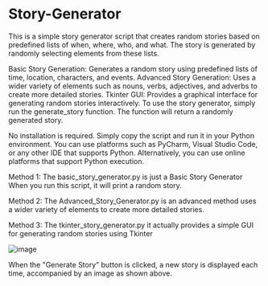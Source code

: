 # Story-Generator

This is a simple story generator script that creates random stories based on predefined lists of when, where, who, and what. The story is generated by randomly selecting elements from these lists.

Basic Story Generation: Generates a random story using predefined lists of time, location, characters, and events.
Advanced Story Generation: Uses a wider variety of elements such as nouns, verbs, adjectives, and adverbs to create more detailed stories.
Tkinter GUI: Provides a graphical interface for generating random stories interactively.
To use the story generator, simply run the generate_story function. The function will return a randomly generated story.

No installation is required. Simply copy the script and run it in your Python environment. You can use platforms such as PyCharm, Visual Studio Code, or any other IDE that supports Python. Alternatively, you can use online platforms that support Python execution.

Method 1:
The basic_story_generator.py is just a Basic Story Generator When you run this script, it will print a random story.

Method 2: 
The Advanced_Story_Generator.py is an advanced method uses a wider variety of elements to create more detailed stories.

Method 3:
The tkinter_story_generator.py it actually provides a simple GUI for generating random stories using Tkinter


![image](https://github.com/user-attachments/assets/e20f0b70-f0fa-4262-98dc-c53bd3295dd8)
                              
When the "Generate Story" button is clicked, a new story is displayed each time, accompanied by an image as shown above.
